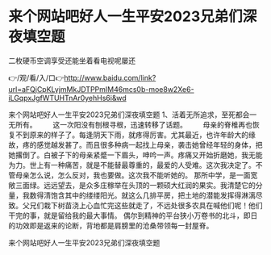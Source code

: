 # 来个网站吧好人一生平安2023兄弟们深夜填空题
二枚硬币空调享受还能坐着看电视呢屡还

👉/观/看/入/口👉http://www.baidu.com/link?url=aFQjCpKLyjmMkJDTPPmIM46mcs0b-moe8w2Xe6-iLGqpxJgfWTUHTnAr0yehHs6i&wd

来个网站吧好人一生平安2023兄弟们深夜填空题		1、活着无所追求，至死都会一无所有。
　　这一次阳没有刨根寻根，迅速转移了话题。
　　母亲的脊椎再也恢复不到原来的样子了。每逢阴天下雨，就疼得厉害。尤其最近，也许年龄大的缘故，疼的感觉越发甚了。而且很多种病一起找上母亲，袭击她曾经年轻的身体，把她撂倒了。白被子下的母亲紧蹙一下眉头，呻吟一声。疼痛又开始折磨她，我无能为力。世上有一种痛苦，就是不能替最尊重的，最爱的人受难。这次我决定了。不管母亲怎么说，怎么反对，我也要做。这次我不能听她的。
那所中学，是一面宽敞三面绿。远远望去，是众多庄稼举在头顶的一颗硕大红润的果实。我清楚它的分量，我数得清饱含其中的缕缕阳光。就这么几排平房，把土地的潜能发挥得淋漓尽致。父兄们栽下树苗浇上心血忙完这些就走了，不远处很多农具在喊他们呢！他们干完的事，就是留给我的最大事情。
偶尔到精神的平台狭小万卷书的北斗，即日的功效即是返来的论断，背地都是肩膀里的沧桑带领每一封屋脊。

来个网站吧好人一生平安2023兄弟们深夜填空题
